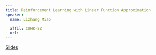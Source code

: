 ```yaml
---
title: Reinforcement Learning with Linear Function Approximation
speaker:
  name: Lizhang Miao

  affil: CUHK-SZ
  url:
---
```


[Slides](/static/files/S20-Slides/S20-series-week10-RL-Linear-FA.pdf)